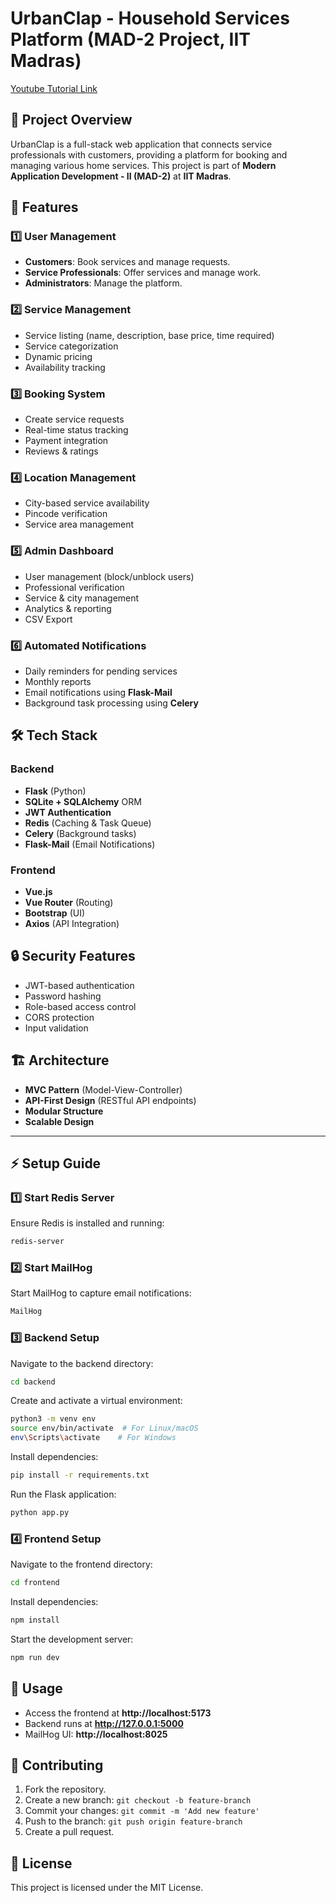 # UrbanClap - Household Services Platform (MAD-2 Project, IIT Madras)

[Youtube Tutorial Link](https://youtu.be/zytYrw2HVlk)  

## 📌 Project Overview
UrbanClap is a full-stack web application that connects service professionals with customers, providing a platform for booking and managing various home services. This project is part of **Modern Application Development - II (MAD-2)** at **IIT Madras**.

## 🚀 Features
### 1️⃣ User Management
- **Customers**: Book services and manage requests.
- **Service Professionals**: Offer services and manage work.
- **Administrators**: Manage the platform.

### 2️⃣ Service Management
- Service listing (name, description, base price, time required)
- Service categorization
- Dynamic pricing
- Availability tracking

### 3️⃣ Booking System
- Create service requests
- Real-time status tracking
- Payment integration
- Reviews & ratings

### 4️⃣ Location Management
- City-based service availability
- Pincode verification
- Service area management

### 5️⃣ Admin Dashboard
- User management (block/unblock users)
- Professional verification
- Service & city management
- Analytics & reporting
- CSV Export

### 6️⃣ Automated Notifications
- Daily reminders for pending services
- Monthly reports
- Email notifications using **Flask-Mail**
- Background task processing using **Celery**

## 🛠️ Tech Stack
### Backend
- **Flask** (Python)
- **SQLite + SQLAlchemy** ORM
- **JWT Authentication**
- **Redis** (Caching & Task Queue)
- **Celery** (Background tasks)
- **Flask-Mail** (Email Notifications)

### Frontend
- **Vue.js**
- **Vue Router** (Routing)
- **Bootstrap** (UI)
- **Axios** (API Integration)

## 🔒 Security Features
- JWT-based authentication
- Password hashing
- Role-based access control
- CORS protection
- Input validation

## 🏗️ Architecture
- **MVC Pattern** (Model-View-Controller)
- **API-First Design** (RESTful API endpoints)
- **Modular Structure**
- **Scalable Design**

---

## ⚡ Setup Guide
### 1️⃣ Start Redis Server
Ensure Redis is installed and running:
```sh
redis-server
```

### 2️⃣ Start MailHog
Start MailHog to capture email notifications:
```sh
MailHog
```

### 3️⃣ Backend Setup
Navigate to the backend directory:
```sh
cd backend
```
Create and activate a virtual environment:
```sh
python3 -m venv env
source env/bin/activate  # For Linux/macOS
env\Scripts\activate    # For Windows
```
Install dependencies:
```sh
pip install -r requirements.txt
```
Run the Flask application:
```sh
python app.py
```

### 4️⃣ Frontend Setup
Navigate to the frontend directory:
```sh
cd frontend
```
Install dependencies:
```sh
npm install
```
Start the development server:
```sh
npm run dev
```

## 🎯 Usage
- Access the frontend at **http://localhost:5173**
- Backend runs at **http://127.0.0.1:5000**
- MailHog UI: **http://localhost:8025**

## 📌 Contributing
1. Fork the repository.
2. Create a new branch: `git checkout -b feature-branch`
3. Commit your changes: `git commit -m 'Add new feature'`
4. Push to the branch: `git push origin feature-branch`
5. Create a pull request.

## 🔗 License
This project is licensed under the MIT License.

